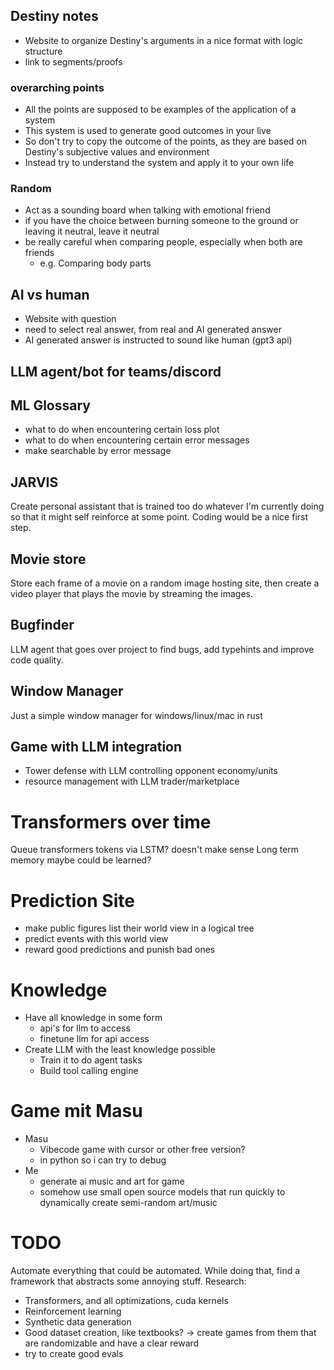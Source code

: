
## Destiny notes

- Website to organize Destiny's arguments in a nice format with logic structure
- link to segments/proofs

### overarching points

- All the points are supposed to be examples of the application of a system
- This system is used to generate good outcomes in your live
- So don't try to copy the outcome of the points, as they are based on Destiny's subjective values and environment
- Instead try to understand the system and apply it to your own life

### Random
- Act as a sounding board when talking with emotional friend
- if you have the choice between burning someone to the ground or leaving it neutral, leave it neutral
- be really careful when comparing people, especially when both are friends
    - e.g. Comparing body parts


## AI vs human

- Website with question
- need to select real answer, from real and AI generated answer
- AI generated answer is instructed to sound like human (gpt3 api)

## LLM agent/bot for teams/discord

## ML Glossary
- what to do when encountering certain loss plot
- what to do when encountering certain error messages
- make searchable by error message

## JARVIS

Create personal assistant that is trained too do whatever I'm currently doing so that it might self reinforce at some point. Coding would be a nice first step.

## Movie store

Store each frame of a movie on a random image hosting site, then create a video player that plays the movie by streaming the images.


## Bugfinder

LLM agent that goes over project to find bugs, add typehints and improve code quality.

## Window Manager

Just a simple window manager for windows/linux/mac in rust

## Game with LLM integration

- Tower defense with LLM controlling opponent economy/units
- resource management with LLM trader/marketplace

# Transformers over time
Queue transformers tokens via LSTM? doesn't make sense
Long term memory maybe could be learned?

# Prediction Site
- make public figures list their world view in a logical tree
- predict events with this world view
- reward good predictions and punish bad ones

# Knowledge

- Have all knowledge in some form
	- api's for llm to access
	- finetune llm for api access
- Create LLM with the least knowledge possible
	- Train it to do agent tasks
	- Build tool calling engine

# Game mit Masu
- Masu
	- Vibecode game with cursor or other free version?
	- in python so i can try to debug
- Me
	- generate ai music and art for game
	- somehow use small open source models that run quickly to dynamically create semi-random art/music 

# TODO
Automate everything that could be automated. While doing that, find a framework that abstracts some annoying stuff. Research:
- Transformers, and all optimizations, cuda kernels
- Reinforcement learning
- Synthetic data generation
- Good dataset creation, like textbooks? -> create games from them that are randomizable and have a clear reward
- try to create good evals